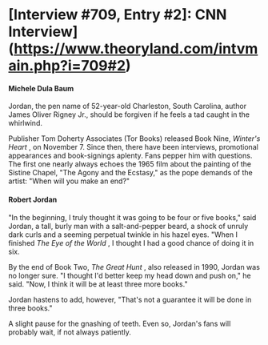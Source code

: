 # [Interview #709, Entry #2]: CNN Interview](https://www.theoryland.com/intvmain.php?i=709#2)

#### Michele Dula Baum

Jordan, the pen name of 52-year-old Charleston, South Carolina, author James Oliver Rigney Jr., should be forgiven if he feels a tad caught in the whirlwind.

Publisher Tom Doherty Associates (Tor Books) released Book Nine,
*Winter's Heart*
, on November 7. Since then, there have been interviews, promotional appearances and book-signings aplenty. Fans pepper him with questions. The first one nearly always echoes the 1965 film about the painting of the Sistine Chapel, "The Agony and the Ecstasy," as the pope demands of the artist: "When will you make an end?"

#### Robert Jordan

"In the beginning, I truly thought it was going to be four or five books," said Jordan, a tall, burly man with a salt-and-pepper beard, a shock of unruly dark curls and a seeming perpetual twinkle in his hazel eyes. "When I finished
*The Eye of the World*
, I thought I had a good chance of doing it in six.

By the end of Book Two,
*The Great Hunt*
, also released in 1990, Jordan was no longer sure. "I thought I'd better keep my head down and push on," he said. "Now, I think it will be at least three more books."

Jordan hastens to add, however, "That's not a guarantee it will be done in three books."

A slight pause for the gnashing of teeth. Even so, Jordan's fans will probably wait, if not always patiently.

